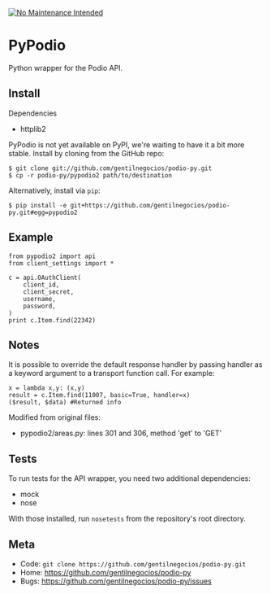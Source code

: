 [![No Maintenance Intended](http://unmaintained.tech/badge.svg)](http://unmaintained.tech/)

PyPodio
=====

Python wrapper for the Podio API.

Install
-------

Dependencies

* httplib2

PyPodio is not yet available on PyPI, we're waiting to have it a bit more
stable. Install by cloning from the GitHub repo:

    $ git clone git://github.com/gentilnegocios/podio-py.git
    $ cp -r podio-py/pypodio2 path/to/destination

Alternatively, install via `pip`:

    $ pip install -e git+https://github.com/gentilnegocios/podio-py.git#egg=pypodio2


Example
-------

    from pypodio2 import api
    from client_settings import *

    c = api.OAuthClient(
        client_id,
        client_secret,
        username,
        password,
    )
    print c.Item.find(22342)

Notes
------

It is possible to override the default response handler by passing handler as
a keyword argument to a transport function call. For example:

    x = lambda x,y: (x,y)
    result = c.Item.find(11007, basic=True, handler=x)
    ($result, $data) #Returned info

Modified from original files:
* pypodio2/areas.py: lines 301 and 306, method 'get' to 'GET'


Tests
-----

To run tests for the API wrapper, you need two additional dependencies:

* mock
* nose

With those installed, run `nosetests` from the repository's root directory.


Meta
----

* Code: `git clone https://github.com/gentilnegocios/podio-py.git`
* Home: <https://github.com/gentilnegocios/podio-py>
* Bugs: <https://github.com/gentilnegocios/podio-py/issues>
